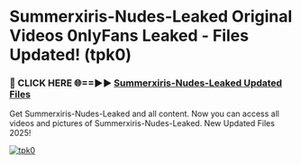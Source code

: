 # Summerxiris-Nudes-Leaked Original Videos 0nlyFans Leaked - Files Updated! (tpk0)

<h3>🔴 CLICK HERE 🌐==►► <a href="https://tinyurl.com/5h6xmrr3" rel="nofollow">Summerxiris-Nudes-Leaked Updated Files</a></h3>

Get Summerxiris-Nudes-Leaked and all content. Now you can access all videos and pictures of Summerxiris-Nudes-Leaked. New Updated Files 2025!

[![tpk0](https://i.imgur.com/KVD873Z.gif)](https://tinyurl.com/5h6xmrr3)
